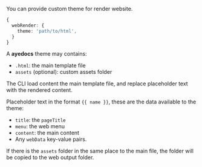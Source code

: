 You can provide custom theme for render website.

```ts
{
  webRender: {
    theme: 'path/to/html',
  }
}
```

A **ayedocs** theme may contains:

- `.html`: the main template file
- `assets` (optional): custom assets folder

The CLI load content the main template file, and replace placeholder text with the rendered content.

Placeholder text in the format `{{ name }}`, these are the data available to the theme:

- `title`: the `pageTitle`
- `menu`: the web menu
- `content`: the main content
- Any `webData` key-value pairs.

If there is the `assets` folder in the same place to the main file, the folder will be copied to the web output folder.
